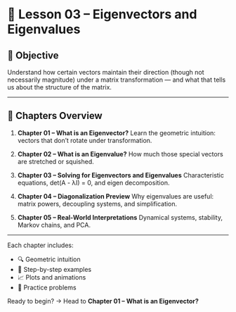 # 📘 Lesson 03 – Eigenvectors and Eigenvalues

## 🎯 Objective

Understand how certain vectors maintain their direction (though not necessarily magnitude) under a matrix transformation — and what that tells us about the structure of the matrix.

---

## 📂 Chapters Overview

1. **Chapter 01 – What is an Eigenvector?**
   Learn the geometric intuition: vectors that don’t rotate under transformation.

2. **Chapter 02 – What is an Eigenvalue?**
   How much those special vectors are stretched or squished.

3. **Chapter 03 – Solving for Eigenvectors and Eigenvalues**
   Characteristic equations, det(A - λI) = 0, and eigen decomposition.

4. **Chapter 04 – Diagonalization Preview**
   Why eigenvalues are useful: matrix powers, decoupling systems, and simplification.

5. **Chapter 05 – Real-World Interpretations**
   Dynamical systems, stability, Markov chains, and PCA.

---

Each chapter includes:

* 🔍 Geometric intuition
* 🧮 Step-by-step examples
* 📈 Plots and animations
* 🧪 Practice problems

Ready to begin? → Head to **Chapter 01 – What is an Eigenvector?**
